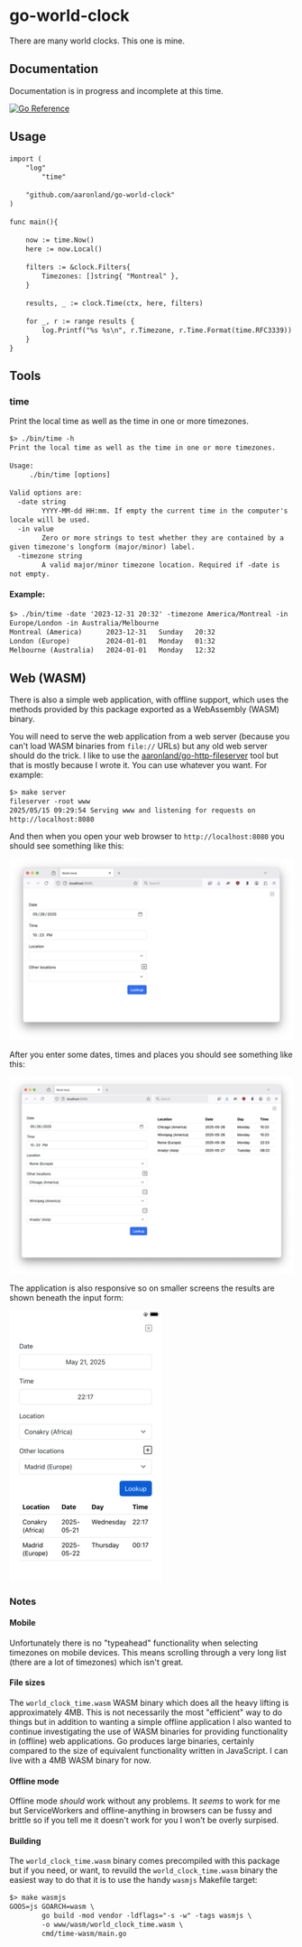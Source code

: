 # go-world-clock

There are many world clocks. This one is mine.

## Documentation

Documentation is in progress and incomplete at this time.

[![Go Reference](https://pkg.go.dev/badge/github.com/aaronland/go-world-clock.svg)](https://pkg.go.dev/github.com/aaronland/go-world-clock)

## Usage

```
import (
	"log"
        "time"

	"github.com/aaronland/go-world-clock"
)

func main(){

	now := time.Now()
	here := now.Local()

	filters := &clock.Filters{
		Timezones: []string{ "Montreal" },
	}

	results, _ := clock.Time(ctx, here, filters)

	for _, r := range results {
		log.Printf("%s %s\n", r.Timezone, r.Time.Format(time.RFC3339))
	}
}
```

## Tools

### time

Print the local time as well as the time in one or more timezones.

```
$> ./bin/time -h
Print the local time as well as the time in one or more timezones.

Usage:
	 ./bin/time [options]

Valid options are:
  -date string
    	YYYY-MM-dd HH:mm. If empty the current time in the computer's locale will be used.
  -in value
    	Zero or more strings to test whether they are contained by a given timezone's longform (major/minor) label.
  -timezone string
    	A valid major/minor timezone location. Required if -date is not empty.
```

#### Example:

```
$> ./bin/time -date '2023-12-31 20:32' -timezone America/Montreal -in Europe/London -in Australia/Melbourne
Montreal (America)      2023-12-31   Sunday   20:32
London (Europe)         2024-01-01   Monday   01:32
Melbourne (Australia)   2024-01-01   Monday   12:32
```

## Web (WASM)

There is also a simple web application, with offline support, which uses the methods provided by this package exported as a WebAssembly (WASM) binary.

You will need to serve the web application from a web server (because you can't load WASM binaries from `file://` URLs) but any old web server should do the trick. I like to use the [aaronland/go-http-fileserver](https://github.com/aaronland/go-http-fileserver?tab=readme-ov-file#fileserver) tool but that is mostly because I wrote it. You can use whatever you want. For example:

```
$> make server
fileserver -root www
2025/05/15 09:29:54 Serving www and listening for requests on http://localhost:8080
```

And then when you open your web browser to `http://localhost:8080` you should see something like this:

![](docs/images/go-world-clock-wasm-launch.png)

After you enter some dates, times and places you should see something like this:

![](docs/images/go-world-clock-wasm-times.png)

The application is also responsive so on smaller screens the results are shown beneath the input form:

![](docs/images/go-world-clock-wasm-mobile-sm.png)

### Notes

#### Mobile

Unfortunately there is no "typeahead" functionality when selecting timezones on mobile devices. This means scrolling through a very long list (there are a lot of timezones) which isn't great.

#### File sizes

The `world_clock_time.wasm` WASM binary which does all the heavy lifting is approximately 4MB. This is not necessarily the most "efficient" way to do things but in addition to wanting a simple offline application I also wanted to continue investigating the use of WASM binaries for providing functionality in (offline) web applications. Go produces large binaries, certainly compared to the size of equivalent functionality written in JavaScript. I can live with a 4MB WASM binary for now.

#### Offline mode

Offline mode _should_ work without any problems. It _seems_ to work for me but ServiceWorkers and offline-anything in browsers can be fussy and brittle so if you tell me it doesn't work for you I won't be overly surpised.

#### Building

The `world_clock_time.wasm` binary comes precompiled with this package but if you need, or want, to revuild the `world_clock_time.wasm` binary the easiest way to do that it is to use the handy `wasmjs` Makefile target:

```
$> make wasmjs
GOOS=js GOARCH=wasm \
		go build -mod vendor -ldflags="-s -w" -tags wasmjs \
		-o www/wasm/world_clock_time.wasm \
		cmd/time-wasm/main.go
```		